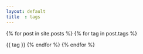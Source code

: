```yaml
---
layout: default
title  : tags
---
```


{% for post in site.posts %}
{% for tag in post.tags %}

{{ tag }}
{% endfor %}
{% endfor %}